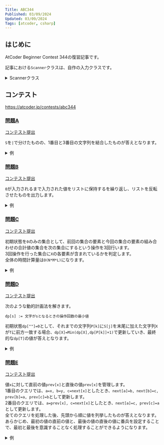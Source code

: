 ```yaml
---
Title: ABC344
Published: 03/09/2024
Updated: 03/09/2024
Tags: [atcoder, csharp]
---
```


## はじめに

AtCoder Beginner Contest 344の復習記事です。

記事における`Scanner`クラスは、自作の入力クラスです。

<details>
<summary>Scannerクラス</summary>

```csharp
public static class Scanner
{
    public static T Scan<T>() where T : IConvertible => Convert<T>(ScanStringArray()[0]);
    public static (T1, T2) Scan<T1, T2>() where T1 : IConvertible where T2 : IConvertible
    {
        var input = ScanStringArray();
        return (Convert<T1>(input[0]), Convert<T2>(input[1]));
    }
    public static (T1, T2, T3) Scan<T1, T2, T3>() where T1 : IConvertible where T2 : IConvertible where T3 : IConvertible
    {
        var input = ScanStringArray();
        return (Convert<T1>(input[0]), Convert<T2>(input[1]), Convert<T3>(input[2]));
    }
    public static (T1, T2, T3, T4) Scan<T1, T2, T3, T4>() where T1 : IConvertible where T2 : IConvertible where T3 : IConvertible where T4 : IConvertible
    {
        var input = ScanStringArray();
        return (Convert<T1>(input[0]), Convert<T2>(input[1]), Convert<T3>(input[2]), Convert<T4>(input[3]));
    }
    public static (T1, T2, T3, T4, T5) Scan<T1, T2, T3, T4, T5>() where T1 : IConvertible where T2 : IConvertible where T3 : IConvertible where T4 : IConvertible where T5 : IConvertible
    {
        var input = ScanStringArray();
        return (Convert<T1>(input[0]), Convert<T2>(input[1]), Convert<T3>(input[2]), Convert<T4>(input[3]), Convert<T5>(input[4]));
    }
    public static (T1, T2, T3, T4, T5, T6) Scan<T1, T2, T3, T4, T5, T6>() where T1 : IConvertible where T2 : IConvertible where T3 : IConvertible where T4 : IConvertible where T5 : IConvertible where T6 : IConvertible
    {
        var input = ScanStringArray();
        return (Convert<T1>(input[0]), Convert<T2>(input[1]), Convert<T3>(input[2]), Convert<T4>(input[3]), Convert<T5>(input[4]), Convert<T6>(input[5]));
    }
    public static IEnumerable<T> ScanEnumerable<T>() where T : IConvertible => ScanStringArray().Select(Convert<T>);
    private static string[] ScanStringArray()
    {
        var line = Console.ReadLine()?.Trim() ?? string.Empty;
        return string.IsNullOrEmpty(line) ? Array.Empty<string>() : line.Split(' ');
    }
    private static T Convert<T>(string value) where T : IConvertible => (T)System.Convert.ChangeType(value, typeof(T));
}
```

</details>

## コンテスト

<https://atcoder.jp/contests/abc344>

### [問題A](https://atcoder.jp/contests/abc344/tasks/abc344_a)

[コンテスト提出](https://atcoder.jp/contests/ABC344/submissions/51023473)

`S`を`|`で分けたものの、1番目と3番目の文字列を結合したものが答えとなります。

<details>
<summary>例</summary>

```csharp
public static void Solve()
{
    var S = Scanner.Scan<string>().Split('|');
    var answer = S[0] + S[2];
    Console.WriteLine(answer);
}
```

</details>

### [問題B](https://atcoder.jp/contests/abc344/tasks/abc344_b)

[コンテスト提出](https://atcoder.jp/contests/ABC344/submissions/51028592)

`0`が入力されるまで入力された値をリストに保持するを繰り返し、リストを反転させたものを出力します。

<details>
<summary>例</summary>

```csharp
public static void Solve()
{
    var list = new List<int>();
    while (true)
    {
        var v = Scanner.Scan<int>();
        list.Add(v);
        if (v == 0) break;
    }

    list.Reverse();
    Console.WriteLine(string.Join(Environment.NewLine, list));
}

```

</details>

### [問題C](https://atcoder.jp/contests/abc344/tasks/abc344_c)

[コンテスト提出](https://atcoder.jp/contests/ABC344/submissions/51035730)

初期状態を`0`のみの集合として、前回の集合の要素と今回の集合の要素の組み合わせの合計値の集合を次の集合にするという操作を3回行います。  
3回操作を行った集合に`X`の各要素が含まれているかを判定します。  
全体の時間計算量は`O(N*M*L)`になります。

<details>
<summary>例</summary>

```csharp
public static void Solve()
{
    var dp = new HashSet<long>();
    dp.Add(0);
    for (var i = 0; i < 3; i++)
    {
        var N = Scanner.Scan<int>();
        var A = Scanner.ScanEnumerable<long>().Distinct().ToArray();
        var ndp = new HashSet<long>();
        foreach (var v in dp)
        {
            foreach (var a in A)
            {
                ndp.Add(v + a);
            }
        }

        dp = ndp;
    }

    var Q = Scanner.Scan<int>();
    var X = Scanner.ScanEnumerable<long>().ToArray();
    foreach (var x in X)
    {
        var answer = dp.Contains(x);
        Console.WriteLine(answer ? "Yes" : "No");
    }
}

```

</details>

### [問題D](https://atcoder.jp/contests/abc344/tasks/abc344_d)

[コンテスト提出](https://atcoder.jp/contests/ABC344/submissions/51046772)

次のような動的計画法を解きます。

```text
dp[s] := 文字がsとなるときの操作回数の最小値
```

初期状態`dp[""]=0`として、それまでの文字列`P[k]`に`S[j]`を末尾に加えた文字列`X`が`T`に前方一致する場合、`dp[X]=Min(dp[X],dp[P[k]]+1)`で更新していき、最終的な`dp[T]`の値が答えとなります。

<details>
<summary>例</summary>

```csharp
public static void Solve()
{
    var T = Scanner.Scan<string>();
    var N = Scanner.Scan<int>();
    var dp = new Dictionary<string, int>();
    const int Inf = 1 << 30;
    dp[""] = 0;

    for (var i = 0; i < N; i++)
    {
        var line = Scanner.ScanEnumerable<string>().ToArray();
        var a = int.Parse(line[0]);
        var ndp = new Dictionary<string, int>(dp);
        foreach (var (s, c) in dp)
        {
            foreach (var t in line[1..])
            {
                if (s.Length + t.Length > T.Length) continue;
                var ok = true;
                for (var j = 0; j < t.Length && ok; j++)
                {
                    ok &= t[j] == T[s.Length + j];
                }

                if (ok)
                {
                    var x = s + t;
                    if (!ndp.ContainsKey(x)) ndp[x] = Inf;
                    ndp[x] = Math.Min(ndp[x], c + 1);
                }
            }
        }

        dp = ndp;
    }

    var answer = dp.ContainsKey(T) ? dp[T] : -1;
    Console.WriteLine(answer);
}

```

</details>

### [問題E](https://atcoder.jp/contests/abc344/tasks/abc344_e)

[コンテスト提出](https://atcoder.jp/contests/ABC344/submissions/51057943)

値`x`に対して直前の値`prev[x]`と直後の値`prev[x]`を管理します。  
1番目のクエリでは、`a=x, b=y, c=next[x]`としたとき、`next[a]=b, next[b]=c, prev[b]=a, prev[c]=b`として更新します。  
2番目のクエリでは、`a=prev[x], c=next[x]`としたとき、`next[a]=c, prev[c]=a`として更新します。  
全てのクエリを処理した後、先頭から順に値を列挙したものが答えとなります。  
あらかじめ、最初の値の直前の値と、最後の値の直後の値に番兵を設定することで、最初と最後を意識することなく処理することができるようになります。

<details>
<summary>例</summary>

```csharp
public static void Solve()
{
    var N = Scanner.Scan<int>();
    var A = Scanner.ScanEnumerable<int>().ToArray();
    var prev = new Dictionary<int, int>();
    var next = new Dictionary<int, int>();
    next[A[^1]] = -1;
    prev[-1] = A[^1];
    prev[A[0]] = -2;
    next[-2] = A[0];
    for (var i = 0; i + 1 < N; i++)
    {
        var u = A[i];
        var v = A[i + 1];
        next[u] = v;
        prev[v] = u;
    }

    var Q = Scanner.Scan<int>();
    for (var q = 1; q <= Q; q++)
    {
        var query = Scanner.ScanEnumerable<int>().ToArray();
        if (query[0] == 1)
        {
            var (x, y) = (query[1], query[2]);
            var a = x;
            var b = y;
            var c = next[x];
            next[a] = b;
            next[b] = c;
            prev[b] = a;
            prev[c] = b;
        }
        else
        {
            var x = query[1];
            var a = prev[x];
            var b = x;
            var c = next[x];
            next[a] = c;
            prev[c] = a;
        }
    }

    var curr = next[-2];
    var answer = new List<int>();
    while (curr >= 0)
    {
        answer.Add(curr);
        curr = next[curr];
    }

    Console.WriteLine(string.Join(" ", answer));
}
```

</details>
